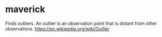 # maverick
Finds outliers. An outlier is an observation point that is distant from other observations. https://en.wikipedia.org/wiki/Outlier
